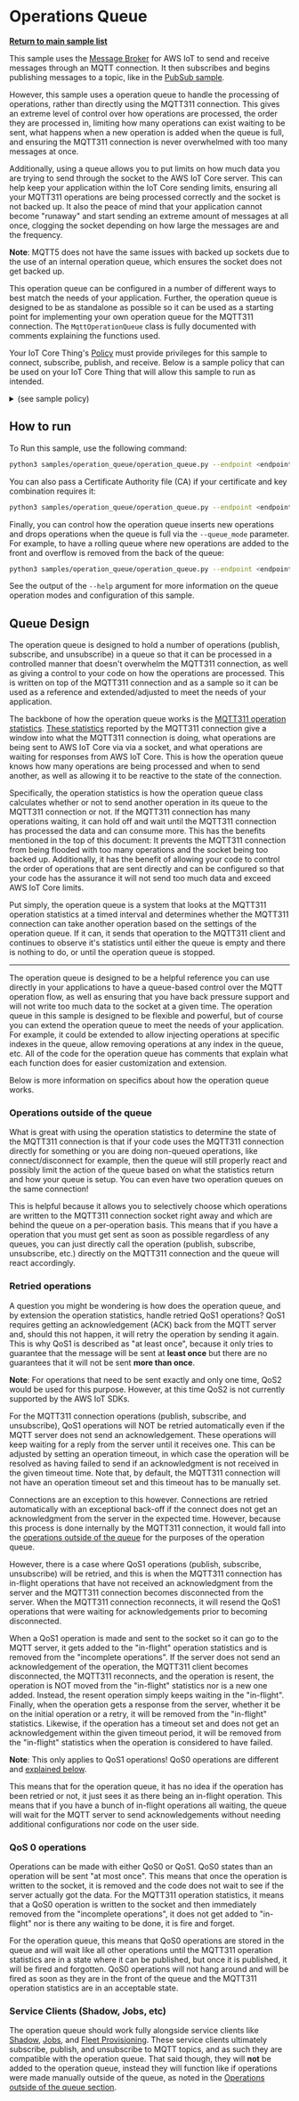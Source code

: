 # Operations Queue

[**Return to main sample list**](../README.md)

This sample uses the
[Message Broker](https://docs.aws.amazon.com/iot/latest/developerguide/iot-message-broker.html)
for AWS IoT to send and receive messages through an MQTT connection. It then subscribes and begins publishing messages to a topic, like in the [PubSub sample](../PubSub/README.md).

However, this sample uses a operation queue to handle the processing of operations, rather than directly using the MQTT311 connection. This gives an extreme level of control over how operations are processed, the order they are processed in, limiting how many operations can exist waiting to be sent, what happens when a new operation is added when the queue is full, and ensuring the MQTT311 connection is never overwhelmed with too many messages at once.

Additionally, using a queue allows you to put limits on how much data you are trying to send through the socket to the AWS IoT Core server. This can help keep your application within the IoT Core sending limits, ensuring all your MQTT311 operations are being processed correctly and the socket is not backed up. It also the peace of mind that your application cannot become "runaway" and start sending an extreme amount of messages at all once, clogging the socket depending on how large the messages are and the frequency.

**Note**: MQTT5 does not have the same issues with backed up sockets due to the use of an internal operation queue, which ensures the socket does not get backed up.

This operation queue can be configured in a number of different ways to best match the needs of your application. Further, the operation queue is designed to be as standalone as possible so it can be used as a starting point for implementing your own operation queue for the MQTT311 connection. The `MqttOperationQueue` class is fully documented with comments explaining the functions used.

Your IoT Core Thing's [Policy](https://docs.aws.amazon.com/iot/latest/developerguide/iot-policies.html) must provide privileges for this sample to connect, subscribe, publish, and receive. Below is a sample policy that can be used on your IoT Core Thing that will allow this sample to run as intended.

<details>
<summary>(see sample policy)</summary>
<pre>
{
  "Version": "2012-10-17",
  "Statement": [
    {
      "Effect": "Allow",
      "Action": [
        "iot:Publish",
        "iot:Receive"
      ],
      "Resource": [
        "arn:aws:iot:<b>region</b>:<b>account</b>:topic/test/topic/*"
      ]
    },
    {
      "Effect": "Allow",
      "Action": [
        "iot:Subscribe"
      ],
      "Resource": [
        "arn:aws:iot:<b>region</b>:<b>account</b>:topicfilter/test/topic/*"
      ]
    },
    {
      "Effect": "Allow",
      "Action": [
        "iot:Connect"
      ],
      "Resource": [
        "arn:aws:iot:<b>region</b>:<b>account</b>:client/test-*"
      ]
    }
  ]
}
</pre>

Replace with the following with the data from your AWS account:
* `<region>`: The AWS IoT Core region where you created your AWS IoT Core thing you wish to use with this sample. For example `us-east-1`.
* `<account>`: Your AWS IoT Core account ID. This is the set of numbers in the top right next to your AWS account name when using the AWS IoT Core website.

Note that in a real application, you may want to avoid the use of wildcards in your ClientID or use them selectively. Please follow best practices when working with AWS on production applications using the SDK. Also, for the purposes of this sample, please make sure your policy allows a client ID of `test-*` to connect or use `--client_id <client ID here>` to send the client ID your policy supports.

</details>

## How to run

To Run this sample, use the following command:

```sh
python3 samples/operation_queue/operation_queue.py --endpoint <endpoint> --cert <path to certificate> --key <path to private key>
```

You can also pass a Certificate Authority file (CA) if your certificate and key combination requires it:

```sh
python3 samples/operation_queue/operation_queue.py --endpoint <endpoint> --cert <path to certificate> --key <path to private key> --ca_file <path to CA file>
```

Finally, you can control how the operation queue inserts new operations and drops operations when the queue is full via the `--queue_mode` parameter. For example, to have a rolling queue where new operations are added to the front and overflow is removed from the back of the queue:

```sh
python3 samples/operation_queue/operation_queue.py --endpoint <endpoint> --cert <path to certificate> --key <path to private key> --queue_mode 1
```

See the output of the `--help` argument for more information on the queue operation modes and configuration of this sample.


## Queue Design

The operation queue is designed to hold a number of operations (publish, subscribe, and unsubscribe) in a queue so that it can be processed in a controlled manner that doesn't overwhelm the MQTT311 connection, as well as giving a control to your code on how the operations are processed. This is written on top of the MQTT311 connection and as a sample so it can be used as a reference and extended/adjusted to meet the needs of your application.

The backbone of how the operation queue works is the [MQTT311 operation statistics](https://awslabs.github.io/aws-crt-python/api/mqtt.html#awscrt.mqtt.Connection.get_stats). [These statistics](https://awslabs.github.io/aws-crt-python/api/mqtt.html#awscrt.mqtt.OperationStatisticsData) reported by the MQTT311 connection give a window into what the MQTT311 connection is doing, what operations are being sent to AWS IoT Core via via a socket, and what operations are waiting for responses from AWS IoT Core. This is how the operation queue knows how many operations are being processed and when to send another, as well as allowing it to be reactive to the state of the connection.

Specifically, the operation statistics is how the operation queue class calculates whether or not to send another operation in its queue to the MQTT311 connection or not. If the MQTT311 connection has many operations waiting, it can hold off and wait until the MQTT311 connection has processed the data and can consume more. This has the benefits mentioned in the top of this document: It prevents the MQTT311 connection from being flooded with too many operations and the socket being too backed up. Additionally, it has the benefit of allowing your code to control the order of operations that are sent directly and can be configured so that your code has the assurance it will not send too much data and exceed AWS IoT Core limits.

Put simply, the operation queue is a system that looks at the MQTT311 operation statistics at a timed interval and determines whether the MQTT311 connection can take another operation based on the settings of the operation queue. If it can, it sends that operation to the MQTT311 client and continues to observe it's statistics until either the queue is empty and there is nothing to do, or until the operation queue is stopped.

___________

The operation queue is designed to be a helpful reference you can use directly in your applications to have a queue-based control over the MQTT operation flow, as well as ensuring that you have back pressure support and will not write too much data to the socket at a given time. The operation queue in this sample is designed to be flexible and powerful, but of course you can extend the operation queue to meet the needs of your application. For example, it could be extended to allow injecting operations at specific indexes in the queue, allow removing operations at any index in the queue, etc. All of the code for the operation queue has comments that explain what each function does for easier customization and extension.

Below is more information on specifics about how the operation queue works.

### Operations outside of the queue

What is great with using the operation statistics to determine the state of the MQTT311 connection is that if your code uses the MQTT311 connection directly for something or you are doing non-queued operations, like connect/disconnect for example, then the queue will still properly react and possibly limit the action of the queue based on what the statistics return and how your queue is setup. You can even have two operation queues on the same connection!

This is helpful because it allows you to selectively choose which operations are written to the MQTT311 connection socket right away and which are behind the queue on a per-operation basis. This means that if you have a operation that you must get sent as soon as possible regardless of any queues, you can just directly call the operation (publish, subscribe, unsubscribe, etc.) directly on the MQTT311 connection and the queue will react accordingly.

### Retried operations

A question you might be wondering is how does the operation queue, and by extension the operation statistics, handle retried QoS1 operations? QoS1 requires getting an acknowledgement (ACK) back from the MQTT server and, should this not happen, it will retry the operation by sending it again. This is why QoS1 is described as "at least once", because it only tries to guarantee that the message will be sent at **least once** but there are no guarantees that it will not be sent **more than once**.

**Note**: For operations that need to be sent exactly and only one time, QoS2 would be used for this purpose. However, at this time QoS2 is not currently supported by the AWS IoT SDKs.

For the MQTT311 connection operations (publish, subscribe, and unsubscribe), QoS1 operations will NOT be retried automatically even if the MQTT server does not send an acknowledgement. These operations will keep waiting for a reply from the server until it receives one. This can be adjusted by setting an operation timeout, in which case the operation will be resolved as having failed to send if an acknowledgment is not received in the given timeout time. Note that, by default, the MQTT311 connection will not have an operation timeout set and this timeout has to be manually set.

Connections are an exception to this however. Connections are retried automatically with an exceptional back-off if the connect does not get an acknowledgment from the server in the expected time. However, because this process is done internally by the MQTT311 connection, it would fall into the [operations outside of the queue](#operations-outside-of-the-queue) for the purposes of the operation queue.

However, there is a case where QoS1 operations (publish, subscribe, unsubscribe) will be retried, and this is when the MQTT311 connection has in-flight operations that have not received an acknowledgment from the server and the MQTT311 connection becomes disconnected from the server. When the MQTT311 connection reconnects, it will resend the QoS1 operations that were waiting for acknowledgements prior to becoming disconnected.

When a QoS1 operation is made and sent to the socket so it can go to the MQTT server, it gets added to the "in-flight" operation statistics and is removed from the "incomplete operations". If the server does not send an acknowledgement of the operation, the MQTT311 client becomes disconnected, the MQTT311 reconnects, and the operation is resent, the operation is NOT moved from the "in-flight" statistics nor is a new one added. Instead, the resent operation simply keeps waiting in the "in-flight". Finally, when the operation gets a response from the server, whether it be on the initial operation or a retry, it will be removed from the "in-flight" statistics. Likewise, if the operation has a timeout set and does not get an acknowledgement within the given timeout period, it will be removed from the "in-flight" statistics when the operation is considered to have failed.

**Note**: This only applies to QoS1 operations! QoS0 operations are different and [explained below](#qos-0-operations).

This means that for the operation queue, it has no idea if the operation has been retried or not, it just sees it as there being an in-flight operation. This means that if you have a bunch of in-flight operations all waiting, the queue will wait for the MQTT server to send acknowledgements without needing additional configurations nor code on the user side.

### QoS 0 operations

Operations can be made with either QoS0 or QoS1. QoS0 states than an operation will be sent "at most once". This means that once the operation is written to the socket, it is removed and the code does not wait to see if the server actually got the data. For the MQTT311 operation statistics, it means that a QoS0 operation is written to the socket and then immediately removed from the "incomplete operations", it does not get added to "in-flight" nor is there any waiting to be done, it is fire and forget.

For the operation queue, this means that QoS0 operations are stored in the queue and will wait like all other operations until the MQTT311 operation statistics are in a state where it can be published, but once it is published, it will be fired and forgotten. QoS0 operations will not hang around and will be fired as soon as they are in the front of the queue and the MQTT311 operation statistics are in an acceptable state.

### Service Clients (Shadow, Jobs, etc)

The operation queue should work fully alongside service clients like [Shadow](../Shadow/README.md), [Jobs](../Jobs/README.md), and [Fleet Provisioning](../Identity/README.md). These service clients ultimately subscribe, publish, and unsubscribe to MQTT topics, and as such they are compatible with the operation queue. That said though, they will **not** be added to the operation queue, instead they will function like if operations were made manually outside of the queue, as noted in the [Operations outside of the queue section](#operations-outside-of-the-queue).
